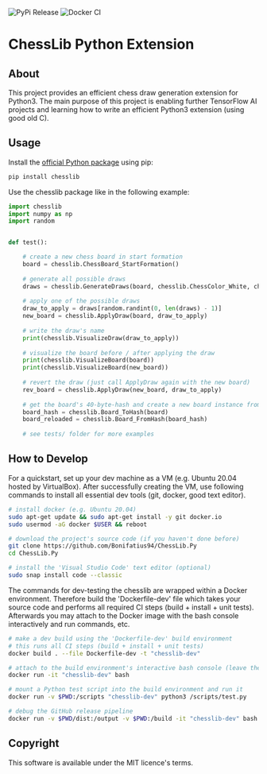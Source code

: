 ![PyPi Release](https://github.com/Bonifatius94/ChessLib.Py/workflows/PyPi%20Release/badge.svg)
![Docker CI](https://github.com/Bonifatius94/ChessLib.Py/workflows/Docker%20CI/badge.svg)

# ChessLib Python Extension

## About
This project provides an efficient chess draw generation extension for Python3.
The main purpose of this project is enabling further TensorFlow AI projects and learning 
how to write an efficient Python3 extension (using good old C).

## Usage
Install the [official Python package](https://pypi.org/project/chesslib/) using pip:
```sh
pip install chesslib
```

Use the chesslib package like in the following example:
```py
import chesslib
import numpy as np
import random


def test():

    # create a new chess board in start formation
    board = chesslib.ChessBoard_StartFormation()
    
    # generate all possible draws
    draws = chesslib.GenerateDraws(board, chesslib.ChessColor_White, chesslib.ChessDraw_Null, True)
    
    # apply one of the possible draws
    draw_to_apply = draws[random.randint(0, len(draws) - 1)]
    new_board = chesslib.ApplyDraw(board, draw_to_apply)
    
    # write the draw's name
    print(chesslib.VisualizeDraw(draw_to_apply))
    
    # visualize the board before / after applying the draw
    print(chesslib.VisualizeBoard(board))
    print(chesslib.VisualizeBoard(new_board))
    
    # revert the draw (just call ApplyDraw again with the new board)
    rev_board = chesslib.ApplyDraw(new_board, draw_to_apply)
    
    # get the board's 40-byte-hash and create a new board instance from the hash
    board_hash = chesslib.Board_ToHash(board)
    board_reloaded = chesslib.Board_FromHash(board_hash)
    
    # see tests/ folder for more examples
```

## How to Develop

For a quickstart, set up your dev machine as a VM (e.g. Ubuntu 20.04 hosted by VirtualBox). After 
successfully creating the VM, use following commands to install all essential dev tools (git, 
docker, good text editor).

```sh
# install docker (e.g. Ubuntu 20.04)
sudo apt-get update && sudo apt-get install -y git docker.io
sudo usermod -aG docker $USER && reboot

# download the project's source code (if you haven't done before)
git clone https://github.com/Bonifatius94/ChessLib.Py
cd ChessLib.Py

# install the 'Visual Studio Code' text editor (optional)
sudo snap install code --classic
```

The commands for dev-testing the chesslib are wrapped within a Docker environment.
Therefore build the 'Dockerfile-dev' file which takes your source code and performs 
all required CI steps (build + install + unit tests). Afterwards you may attach to the 
Docker image with the bash console interactively and run commands, etc.

```sh
# make a dev build using the 'Dockerfile-dev' build environment
# this runs all CI steps (build + install + unit tests)
docker build . --file Dockerfile-dev -t "chesslib-dev"

# attach to the build environment's interactive bash console (leave the session with 'exit')
docker run -it "chesslib-dev" bash

# mount a Python test script into the build environment and run it
docker run -v $PWD:/scripts "chesslib-dev" python3 /scripts/test.py

# debug the GitHub release pipeline
docker run -v $PWD/dist:/output -v $PWD:/build -it "chesslib-dev" bash
```

## Copyright
This software is available under the MIT licence's terms.
